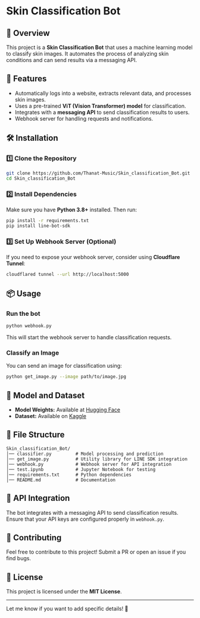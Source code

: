 # Skin Classification Bot

## 📌 Overview
This project is a **Skin Classification Bot** that uses a machine learning model to classify skin images. It automates the process of analyzing skin conditions and can send results via a messaging API.

## 🚀 Features
- Automatically logs into a website, extracts relevant data, and processes skin images.
- Uses a pre-trained **ViT (Vision Transformer) model** for classification.
- Integrates with a **messaging API** to send classification results to users.
- Webhook server for handling requests and notifications.

## 🛠️ Installation
### 1️⃣ Clone the Repository
```sh
git clone https://github.com/Thanat-Music/Skin_classification_Bot.git
cd Skin_classification_Bot
```

### 2️⃣ Install Dependencies
Make sure you have **Python 3.8+** installed. Then run:
```sh
pip install -r requirements.txt
pip install line-bot-sdk
```

### 3️⃣ Set Up Webhook Server (Optional)
If you need to expose your webhook server, consider using **Cloudflare Tunnel**:
```sh
cloudflared tunnel --url http://localhost:5000
```

## 📦 Usage
### Run the bot
```sh
python webhook.py
```
This will start the webhook server to handle classification requests.

### Classify an Image
You can send an image for classification using:
```sh
python get_image.py --image path/to/image.jpg
```

## 📜 Model and Dataset
- **Model Weights:** Available at [Hugging Face](https://huggingface.co/T-music/google-vit-base-patch16-224-ISICmod-19k)
- **Dataset:** Available on [Kaggle](https://www.kaggle.com/datasets/thanatw/isic2019-modded)

## 📜 File Structure
```
Skin_classification_Bot/
│── classifier.py         # Model processing and prediction
│── get_image.py          # Utility library for LINE SDK integration
│── webhook.py            # Webhook server for API integration
│── test.ipynb            # Jupyter Notebook for testing
│── requirements.txt      # Python dependencies
│── README.md             # Documentation
```

## 🔗 API Integration
The bot integrates with a messaging API to send classification results. Ensure that your API keys are configured properly in `webhook.py`.

## 🤝 Contributing
Feel free to contribute to this project! Submit a PR or open an issue if you find bugs.

## 📄 License
This project is licensed under the **MIT License**.

---

Let me know if you want to add specific details! 🚀


